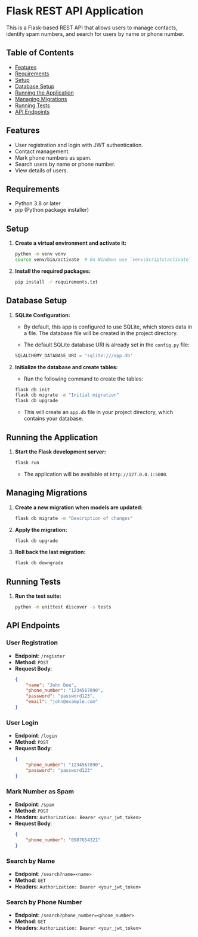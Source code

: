 # Flask REST API Application

This is a Flask-based REST API that allows users to manage contacts, identify spam numbers, and search for users by name or phone number.

## Table of Contents
- [Features](#features)
- [Requirements](#requirements)
- [Setup](#setup)
- [Database Setup](#database-setup)
- [Running the Application](#running-the-application)
- [Managing Migrations](#managing-migrations)
- [Running Tests](#running-tests)
- [API Endpoints](#api-endpoints)

## Features
- User registration and login with JWT authentication.
- Contact management.
- Mark phone numbers as spam.
- Search users by name or phone number.
- View details of users.

## Requirements
- Python 3.8 or later
- pip (Python package installer)

## Setup


1. **Create a virtual environment and activate it:**
    ```bash
    python -m venv venv
    source venv/bin/activate  # On Windows use `venv\Scripts\activate`
    ```

2. **Install the required packages:**
    ```bash
    pip install -r requirements.txt
    ```

## Database Setup

1. **SQLite Configuration:**
    - By default, this app is configured to use SQLite, which stores data in a file. The database file will be created in the project directory.

    - The default SQLite database URI is already set in the `config.py` file:
    ```python
    SQLALCHEMY_DATABASE_URI = 'sqlite:///app.db'
    ```

2. **Initialize the database and create tables:**
    - Run the following command to create the tables:
    ```bash
    flask db init
    flask db migrate -m "Initial migration"
    flask db upgrade
    ```

    - This will create an `app.db` file in your project directory, which contains your database.

## Running the Application

1. **Start the Flask development server:**
    ```bash
    flask run
    ```
   - The application will be available at `http://127.0.0.1:5000`.

## Managing Migrations

1. **Create a new migration when models are updated:**
    ```bash
    flask db migrate -m "Description of changes"
    ```

2. **Apply the migration:**
    ```bash
    flask db upgrade
    ```

3. **Roll back the last migration:**
    ```bash
    flask db downgrade
    ```

## Running Tests

1. **Run the test suite:**
    ```bash
    python -m unittest discover -s tests
    ```

## API Endpoints

### **User Registration**
- **Endpoint**: `/register`
- **Method**: `POST`
- **Request Body**:
    ```json
    {
        "name": "John Doe",
        "phone_number": "1234567890",
        "password": "password123",
        "email": "john@example.com"
    }
    ```

### **User Login**
- **Endpoint**: `/login`
- **Method**: `POST`
- **Request Body**:
    ```json
    {
        "phone_number": "1234567890",
        "password": "password123"
    }
    ```

### **Mark Number as Spam**
- **Endpoint**: `/spam`
- **Method**: `POST`
- **Headers**: `Authorization: Bearer <your_jwt_token>`
- **Request Body**:
    ```json
    {
        "phone_number": "0987654321"
    }
    ```

### **Search by Name**
- **Endpoint**: `/search?name=<name>`
- **Method**: `GET`
- **Headers**: `Authorization: Bearer <your_jwt_token>`

### **Search by Phone Number**
- **Endpoint**: `/search?phone_number=<phone_number>`
- **Method**: `GET`
- **Headers**: `Authorization: Bearer <your_jwt_token>`
